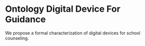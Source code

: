 # Ontology Digital Device For Guidance

We propose a formal characterization of digital devices for school counseling.
